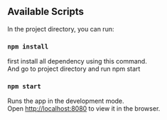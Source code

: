 
## Available Scripts

In the project directory, you can run:

### `npm install`

first install all dependency using this command.<br />
And go to project directory and run npm start

### `npm start`

Runs the app in the development mode.<br />
Open [http://localhost:8080](http://localhost:8080) to view it in the browser.

